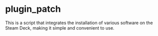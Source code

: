 # plugin_patch
This is a script that integrates the installation of various software on the Steam Deck, making it simple and convenient to use.
